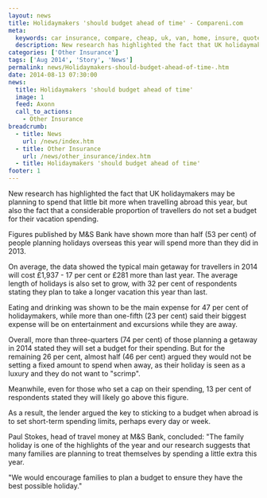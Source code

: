 ```yaml
---
layout: news
title: Holidaymakers 'should budget ahead of time' - Compareni.com
meta:
  keywords: car insurance, compare, cheap, uk, van, home, insure, quotes, online, comparison, bike, loans, life
  description: New research has highlighted the fact that UK holidaymakers may be planning to spend that little bit more when travelling abroad this year, but also the fact that a considerable proportion of travellers do not set a budget for their vacation spending
categories: ['Other Insurance']
tags: ['Aug 2014', 'Story', 'News']
permalink: news/Holidaymakers-should-budget-ahead-of-time-.htm
date: 2014-08-13 07:30:00
news:
  title: Holidaymakers 'should budget ahead of time'
  image: 1
  feed: Axonn
  call_to_actions:
    - Other Insurance
breadcrumb:
  - title: News
    url: /news/index.htm
  - title: Other Insurance
    url: /news/other_insurance/index.htm
  - title: Holidaymakers 'should budget ahead of time'
footer: 1
---
```


New research has highlighted the fact that UK holidaymakers may be planning to spend that little bit more when travelling abroad this year, but also the fact that a considerable proportion of travellers do not set a budget for their vacation spending.

Figures published by M&amp;S Bank have shown more than half (53 per cent) of people planning holidays overseas this year will spend more than they did in 2013.

On average, the data showed the typical main getaway for travellers in 2014 will cost &pound;1,937&nbsp;- 17 per cent or &pound;281 more than last year. The average length of holidays is also set to grow, with 32 per cent of respondents stating they plan to take a longer vacation this year than last.

Eating and drinking was shown to be the main expense for 47 per cent of holidaymakers, while more than one-fifth (23 per cent) said their biggest expense will be on entertainment and excursions while they are away.

Overall, more than three-quarters (74 per cent) of those planning a getaway in 2014 stated they will set a budget for their spending. But for the remaining 26 per cent, almost half (46 per cent) argued they would not be setting a fixed amount to spend when away, as their holiday is seen as a luxury and they do not want to &quot;scrimp&quot;.

Meanwhile, even for those who set a cap on their spending, 13 per cent of respondents stated they will likely go above this figure.

As a result, the lender argued the key to sticking to a budget when abroad is to set short-term spending limits, perhaps every day or week.

Paul Stokes, head of travel money at M&amp;S Bank, concluded: &quot;The family holiday is one of the highlights of the year and our research suggests that many families are planning to treat themselves by spending a little extra this year.

&quot;We would encourage families to plan a budget to ensure they have the best possible holiday.&quot;
